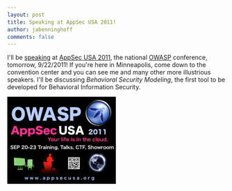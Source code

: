 ```yaml
---
layout: post
title: Speaking at AppSec USA 2011!
author: jabenninghoff
comments: false
---
```

I'll be [speaking](http://2011.appsecusa.org/talks.html#bsm) at [AppSec
USA 2011](http://2011.appsecusa.org/), the national
[OWASP](https://www.owasp.org/) conference, tomorrow, 9/22/2011! If
you're here in Minneapolis, come down to the convention center and you
can see me and many other more illustrious speakers. I'll be discussing
*Behavioral Security Modeling*, the first tool to be developed for
Behavioral Information Security.

[![AppSec USA 2011](/assets/appsecusa-promo.gif)](http://2011.appsecusa.org/)
